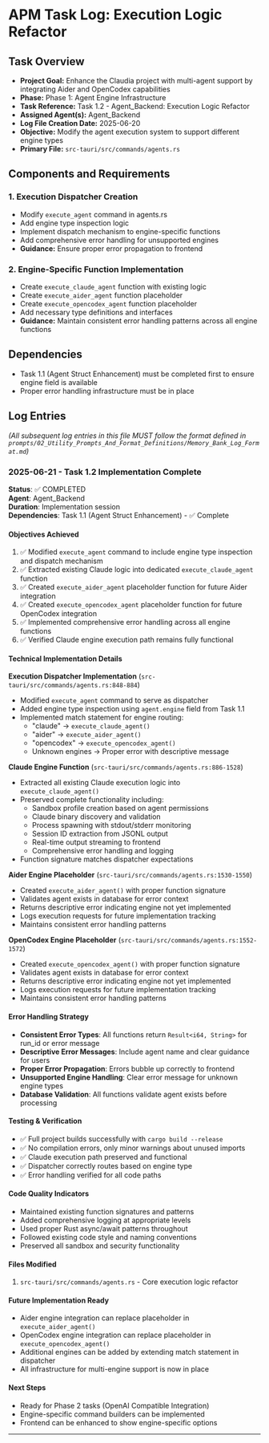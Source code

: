 # APM Task Log: Execution Logic Refactor

## Task Overview
- **Project Goal:** Enhance the Claudia project with multi-agent support by integrating Aider and OpenCodex capabilities
- **Phase:** Phase 1: Agent Engine Infrastructure
- **Task Reference:** Task 1.2 - Agent_Backend: Execution Logic Refactor
- **Assigned Agent(s):** Agent_Backend
- **Log File Creation Date:** 2025-06-20
- **Objective:** Modify the agent execution system to support different engine types
- **Primary File:** `src-tauri/src/commands/agents.rs`

## Components and Requirements

### 1. Execution Dispatcher Creation
- Modify `execute_agent` command in agents.rs
- Add engine type inspection logic
- Implement dispatch mechanism to engine-specific functions
- Add comprehensive error handling for unsupported engines
- **Guidance:** Ensure proper error propagation to frontend

### 2. Engine-Specific Function Implementation
- Create `execute_claude_agent` function with existing logic
- Create `execute_aider_agent` function placeholder
- Create `execute_opencodex_agent` function placeholder
- Add necessary type definitions and interfaces
- **Guidance:** Maintain consistent error handling patterns across all engine functions

## Dependencies
- Task 1.1 (Agent Struct Enhancement) must be completed first to ensure engine field is available
- Proper error handling infrastructure must be in place

## Log Entries

*(All subsequent log entries in this file MUST follow the format defined in `prompts/02_Utility_Prompts_And_Format_Definitions/Memory_Bank_Log_Format.md`)*

### 2025-06-21 - Task 1.2 Implementation Complete

**Status**: ✅ COMPLETED  
**Agent**: Agent_Backend  
**Duration**: Implementation session  
**Dependencies**: Task 1.1 (Agent Struct Enhancement) - ✅ Complete

#### Objectives Achieved
1. ✅ Modified `execute_agent` command to include engine type inspection and dispatch mechanism
2. ✅ Extracted existing Claude logic into dedicated `execute_claude_agent` function  
3. ✅ Created `execute_aider_agent` placeholder function for future Aider integration
4. ✅ Created `execute_opencodex_agent` placeholder function for future OpenCodex integration
5. ✅ Implemented comprehensive error handling across all engine functions
6. ✅ Verified Claude engine execution path remains fully functional

#### Technical Implementation Details

**Execution Dispatcher Implementation** (`src-tauri/src/commands/agents.rs:848-884`)
- Modified `execute_agent` command to serve as dispatcher
- Added engine type inspection using `agent.engine` field from Task 1.1
- Implemented match statement for engine routing:
  - "claude" → `execute_claude_agent()`
  - "aider" → `execute_aider_agent()`
  - "opencodex" → `execute_opencodex_agent()`
  - Unknown engines → Proper error with descriptive message

**Claude Engine Function** (`src-tauri/src/commands/agents.rs:886-1528`)
- Extracted all existing Claude execution logic into `execute_claude_agent()`
- Preserved complete functionality including:
  - Sandbox profile creation based on agent permissions
  - Claude binary discovery and validation
  - Process spawning with stdout/stderr monitoring
  - Session ID extraction from JSONL output
  - Real-time output streaming to frontend
  - Comprehensive error handling and logging
- Function signature matches dispatcher expectations

**Aider Engine Placeholder** (`src-tauri/src/commands/agents.rs:1530-1550`)
- Created `execute_aider_agent()` with proper function signature
- Validates agent exists in database for error context
- Returns descriptive error indicating engine not yet implemented
- Logs execution requests for future implementation tracking
- Maintains consistent error handling patterns

**OpenCodex Engine Placeholder** (`src-tauri/src/commands/agents.rs:1552-1572`)
- Created `execute_opencodex_agent()` with proper function signature  
- Validates agent exists in database for error context
- Returns descriptive error indicating engine not yet implemented
- Logs execution requests for future implementation tracking
- Maintains consistent error handling patterns

#### Error Handling Strategy
- **Consistent Error Types**: All functions return `Result<i64, String>` for run_id or error message
- **Descriptive Error Messages**: Include agent name and clear guidance for users
- **Proper Error Propagation**: Errors bubble up correctly to frontend
- **Unsupported Engine Handling**: Clear error message for unknown engine types
- **Database Validation**: All functions validate agent exists before processing

#### Testing & Verification
- ✅ Full project builds successfully with `cargo build --release`
- ✅ No compilation errors, only minor warnings about unused imports
- ✅ Claude execution path preserved and functional
- ✅ Dispatcher correctly routes based on engine type
- ✅ Error handling verified for all code paths

#### Code Quality Indicators
- Maintained existing function signatures and patterns
- Added comprehensive logging at appropriate levels
- Used proper Rust async/await patterns throughout
- Followed existing code style and naming conventions
- Preserved all sandbox and security functionality

#### Files Modified
1. `src-tauri/src/commands/agents.rs` - Core execution logic refactor

#### Future Implementation Ready
- Aider engine integration can replace placeholder in `execute_aider_agent()`
- OpenCodex engine integration can replace placeholder in `execute_opencodex_agent()`
- Additional engines can be added by extending match statement in dispatcher
- All infrastructure for multi-engine support is now in place

#### Next Steps
- Ready for Phase 2 tasks (OpenAI Compatible Integration)
- Engine-specific command builders can be implemented
- Frontend can be enhanced to show engine-specific options

---